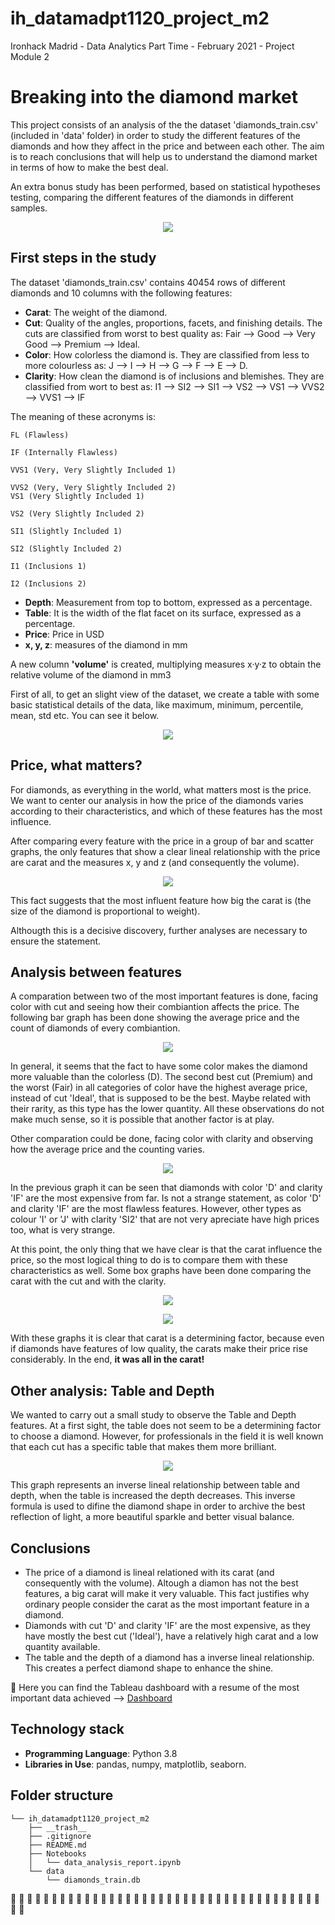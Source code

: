 # ih_datamadpt1120_project_m2
Ironhack Madrid - Data Analytics Part Time - February 2021 - Project Module 2


# **Breaking into the diamond market**
This project consists of an analysis of the the dataset 'diamonds_train.csv' (included in 'data' folder) in order to study the different features of the diamonds and how they affect in the price and between each other. The aim is to reach conclusions that will help us to understand the diamond market in terms of how to make the best deal. 

An extra bonus study has been performed, based on statistical hypotheses testing, comparing the different features of the diamonds in different samples.


<p align="center"><img src="https://raw.githubusercontent.com/VickyViana/ih_datamadpt1120_project_m2/main/__trash__/diamonds.jpg"></p>


## **First steps in the study**
The dataset 'diamonds_train.csv' contains 40454 rows of different diamonds and 10 columns with the following features:

- **Carat**: The weight of the diamond.
- **Cut**: Quality of the angles, proportions, facets, and finishing details. The cuts are classified from worst to best quality as: Fair --> Good --> Very Good --> Premium --> Ideal.
- **Color**: How colorless the diamond is. They are classified from less to more colourless as: J --> I --> H --> G --> F --> E --> D.
- **Clarity**: How clean the diamond is of inclusions and blemishes. They are classified from wort to best as: I1 --> SI2 --> SI1 --> VS2 --> VS1 --> VVS2 --> VVS1 --> IF

The meaning of these acronyms is:

	FL (Flawless)
	
	IF (Internally Flawless)
	
	VVS1 (Very, Very Slightly Included 1)
	
	VVS2 (Very, Very Slightly Included 2)
	VS1 (Very Slightly Included 1)
	
	VS2 (Very Slightly Included 2)
	
	SI1 (Slightly Included 1)
	
	SI2 (Slightly Included 2)
	
	I1 (Inclusions 1)
	
	I2 (Inclusions 2)
	
- **Depth**: Measurement from top to bottom, expressed as a percentage.
- **Table**: It is the width of the flat facet on its surface, expressed as a percentage.
- **Price**: Price in USD
- **x, y, z**: measures of the diamond in mm

A new column **'volume'** is created, multiplying measures x·y·z to obtain the relative volume of the diamond in mm3


First of all, to get an slight view of the dataset, we create a table with some basic statistical details of the data, like maximum, minimum, percentile, mean, std etc. You can see it below.

<p align="center"><img src="https://raw.githubusercontent.com/VickyViana/ih_datamadpt1120_project_m2/main/__trash__/resume_table.png"></p>



## **Price, what matters?**

For diamonds, as everything in the world, what matters most is the price. We want to center our analysis in how the price of the diamonds varies according to their characteristics, and which of these features has the most influence.

After comparing every feature with the price in a group of bar and scatter graphs, the only features that show a clear lineal relationship with the price are carat and the measures x, y and z (and consequently the volume). 

<p align="center"><img src="https://raw.githubusercontent.com/VickyViana/ih_datamadpt1120_project_m2/main/__trash__/carat_lineal.png"></p>

This fact suggests that the most influent feature how big the carat is (the size of  the diamond is proportional to weight).

Althougth this is a decisive discovery, further analyses are necessary to ensure the statement.

## **Analysis between features**

A comparation between two of the most important features is done, facing color with cut and seeing how their combiantion affects the price. The following bar graph has been done showing the average price and the count of diamonds of every combiantion.

<p align="center"><img src="https://raw.githubusercontent.com/VickyViana/ih_datamadpt1120_project_m2/main/__trash__/Color-Cut_Analysis.PNG"></p>

In general, it seems that the fact to have some color makes the diamond more valuable than the colorless (D). The second best cut (Premium) and the worst (Fair) in all categories of color have the highest average price, instead of cut 'Ideal', that is supposed to be the best. 
Maybe related with their rarity, as this type has the lower quantity. All these observations do not make much sense, so it is possible that another factor is at play.

Other comparation could be done, facing color with clarity and observing how the average price and the counting varies.

<p align="center"><img src="https://raw.githubusercontent.com/VickyViana/ih_datamadpt1120_project_m2/main/__trash__/Color-Clarity_Analysis.PNG"></p>
 
In the previous graph it can be seen that diamonds with color 'D' and clarity 'IF' are the most expensive from far. Is not a strange statement, as color 'D' and clarity 'IF' are the most flawless features. However, other types as colour 'I' or 'J' with clarity 'SI2' that are not very apreciate have high prices too, what is very strange.

At this point, the only thing that we have clear is that the carat influence the price, so the most logical thing to do is to compare them with these characteristics as well. Some box graphs have been done comparing the carat with the cut and with the clarity.

<p align="center"><img src="https://raw.githubusercontent.com/VickyViana/ih_datamadpt1120_project_m2/main/__trash__/box_cut.png"></p>
 
<p align="center"><img src="https://raw.githubusercontent.com/VickyViana/ih_datamadpt1120_project_m2/main/__trash__/box_clarity.png"></p>
 
 With these graphs it is clear that carat is a determining factor, because even if diamonds have features of low quality, the carats make their price rise considerably. In the end, **it was all in the carat!**


## **Other analysis: Table and Depth**

We wanted to carry out a small study to observe the Table and Depth features. At a first sight, the table does not seem to be a determining factor to choose a diamond. 
However, for professionals in the field it is well known that each cut has a specific table that makes them more brilliant.

<p align="center"><img src="https://raw.githubusercontent.com/VickyViana/ih_datamadpt1120_project_m2/main/__trash__/table_depth.png"></p>

This graph represents an inverse lineal relationship between table and depth, when the table is increased the depth decreases. 
This inverse formula is used to difine the diamond shape in order to archive the best reflection of light, a more beautiful sparkle and better visual balance.


## **Conclusions**

- The price of a diamond is lineal relationed with its carat (and consequently with the volume). Altough a diamon has not the best features, a big carat will make it very valuable. This fact justifies why ordinary people consider the carat as the most important feature in a diamond.
- Diamonds with cut 'D' and clarity 'IF' are the most expensive, as they have mostly the best cut ('Ideal'), have a relatively high carat and a low quantity available.
- The table and the depth of a diamond has a inverse lineal relationship. This creates a perfect diamond shape to enhance the shine.


:bell: Here you can find the Tableau dashboard with a resume of the most important data achieved --> [Dashboard](https://public.tableau.com/profile/maria.victoria.viana.colino#!/vizhome/ih_datamadpt1120_project_m2-Diamonds/DashboardDiamonds?publish=yes)


## **Technology stack**

- **Programming Language**: Python 3.8
- **Libraries in Use**: pandas, numpy, matplotlib, seaborn.



## **Folder structure**
```
└── ih_datamadpt1120_project_m2
    ├── __trash__
    ├── .gitignore
    ├── README.md
    ├── Notebooks
    │   └── data_analysis_report.ipynb
    └── data
        └── diamonds_train.db
```     
   
     
:gem: :gem: :gem: :gem: :gem: :gem: :gem: :gem: :gem: :gem: :gem: :gem: :gem: :gem: :gem: :gem: :gem: 
:gem: :gem: :gem: :gem: :gem: :gem: :gem: :gem: :gem: :gem: :gem: :gem: :gem: :gem: :gem: :gem: :gem:
:gem: :gem: :gem: :gem: :gem: :gem:

 
